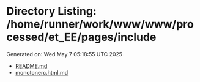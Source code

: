# Directory Listing: /home/runner/work/www/www/processed/et_EE/pages/include
Generated on: Wed May  7 05:18:55 UTC 2025

- [README.md](README.md)
- [monotonerc.html.md](monotonerc.html.md)
